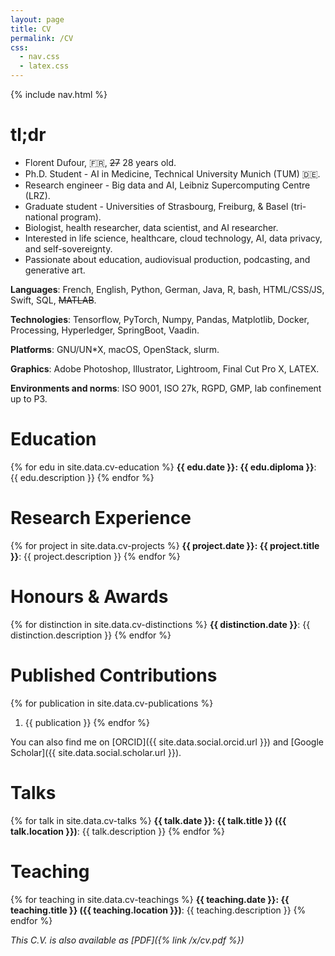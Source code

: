 ```yaml
---
layout: page
title: CV
permalink: /CV
css:
  - nav.css
  - latex.css
---
```


{% include nav.html %}

# tl;dr

- Florent Dufour, 🇫🇷, ~~27~~ 28 years old.
- Ph.D. Student - AI in Medicine, Technical University Munich (TUM) 🇩🇪.
- Research engineer - Big data and AI, Leibniz Supercomputing Centre (LRZ).
- Graduate student - Universities of Strasbourg, Freiburg, &amp; Basel (tri-national program).
- Biologist, health researcher, data scientist, and AI researcher.
- Interested in life science, healthcare, cloud technology, AI, data privacy, and self-sovereignty.
- Passionate about education, audiovisual production, podcasting, and generative art.

**Languages**: French, English, Python, German, Java, R, bash, HTML/CSS/JS, Swift, SQL, ~~MATLAB~~.

**Technologies**: Tensorflow, PyTorch, Numpy, Pandas, Matplotlib, Docker, Processing, Hyperledger, SpringBoot, Vaadin.

**Platforms**: GNU/UN\*X, macOS, OpenStack, slurm.

**Graphics**: Adobe Photoshop, Illustrator, Lightroom, Final Cut Pro X, <span markdown=0 class="latex-logo"><span class="L">L</span><span class="A">A</span><span class="T">T</span><span class="E">E</span><span class="x">X</span></span>.

**Environments and norms**: ISO 9001, ISO 27k, RGPD, GMP, lab confinement up to P3.

# Education

{% for edu in site.data.cv-education %}
  **{{ edu.date }}: {{ edu.diploma }}**: {{ edu.description }}
{% endfor %}

# Research Experience

{% for project in site.data.cv-projects %}
  **{{ project.date }}: {{ project.title }}**: {{ project.description }}
{% endfor %}

# Honours & Awards

{% for distinction in site.data.cv-distinctions %}
  **{{ distinction.date }}**: {{ distinction.description }}
{% endfor %}

# Published Contributions

{% for publication in site.data.cv-publications %}
  1. {{ publication }}
{% endfor %}

You can also find me on [ORCID]({{ site.data.social.orcid.url }}) and [Google Scholar]({{ site.data.social.scholar.url }}).

# Talks

{% for talk in site.data.cv-talks %}
  **{{ talk.date }}: {{ talk.title }} ({{ talk.location }})**: {{ talk.description }}
{% endfor %}

# Teaching

{% for teaching in site.data.cv-teachings %}
  **{{ teaching.date }}: {{ teaching.title }} ({{ teaching.location }})**: {{ teaching.description }}
{% endfor %}

_This C.V. is also available as [PDF]({% link /x/cv.pdf %})_

<!-- TODO: Fix quick hack -->
<br><br><br><br><br><br>
